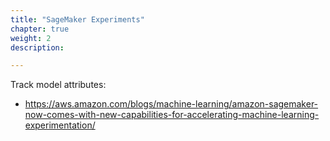 ```yaml
---
title: "SageMaker Experiments"
chapter: true
weight: 2
description: 

---
```



Track model attributes:
- https://aws.amazon.com/blogs/machine-learning/amazon-sagemaker-now-comes-with-new-capabilities-for-accelerating-machine-learning-experimentation/ 




